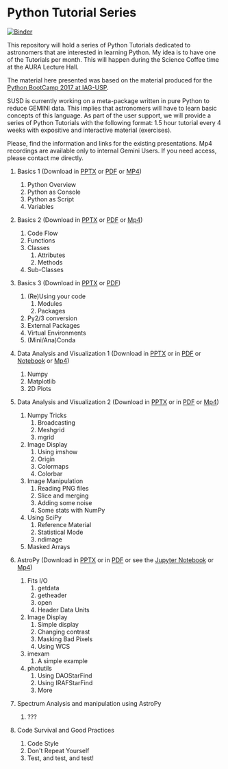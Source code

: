 # Python Tutorial Series
[![Binder](https://mybinder.org/badge_logo.svg)](https://mybinder.org/v2/gh/b1quint/Python-Tutorial-Series/master)

This repository will hold a series of Python Tutorials dedicated to astronomers that are interested in learning Python. My idea is to have one of the Tutorials per month. This will happen during the Science Coffee time at the AURA Lecture Hall.

The material here presented was based on the material produced for the [Python BootCamp 2017 at IAG-USP](https://github.com/b1quint/PythonBootcamp2017).

SUSD is currently working on a meta-package written in pure Python to reduce GEMINI data. This implies that astronomers will have to learn basic concepts of this language. As part of the user support, we will provide a series of Python Tutorials with the following format: 1.5 hour tutorial every 4 weeks with expositive and interactive material (exercises). 

Please, find the information and links for the existing presentations. Mp4 recordings are available only to internal Gemini Users. If you need access, please contact me directly. 

1. Basics 1 (Download in [PPTX](https://github.com/b1quint/Python-Tutorial-Series/raw/master/Presentations/PTS2019_Basics_I.pptx) or [PDF](https://github.com/b1quint/Python-Tutorial-Series/raw/master/Presentations%20(PDFs)/PTS2019_Basics_I.pdf) or [MP4](https://drive.google.com/file/d/1JUPm1N5hryPOdESL9P1vMvXSDq6sEkDb/view?usp=sharing)) 
    1.  Python Overview
    2.  Python as Console
    3.  Python as Script
    4.  Variables

2. Basics 2 (Download in [PPTX](https://github.com/b1quint/Python-Tutorial-Series/raw/master/Presentations/PTS2019_Basics_II.pptx) or [PDF](https://github.com/b1quint/Python-Tutorial-Series/raw/master/Presentations%20(PDFs)/PTS2019_Basics_II.pdf) or [Mp4](https://drive.google.com/open?id=1JVhaVMSHNcQyvYbCUBYRv7byIwxPGWb2))
    1.  Code Flow
    2.  Functions
    3. Classes
        1. Attributes
        2. Methods
    4. Sub-Classes

3. Basics 3 (Download in [PPTX](https://github.com/b1quint/Python-Tutorial-Series/raw/master/Presentations/PTS2019_Basics_III.pptx) or [PDF](https://github.com/b1quint/Python-Tutorial-Series/raw/master/Presentations%20(PDFs)/PTS2019_Basics_III.pdf)) 
    1.  (Re)Using your code 
        1.  Modules
        2.  Packages
    3.  Py2/3 conversion
    4.  External Packages
    5.  Virtual Environments
    6.  (Mini/Ana)Conda

4. Data Analysis and Visualization 1 (Download in [PPTX](https://github.com/b1quint/Python-Tutorial-Series/blob/master/Presentations/PTS2019_DataVizualization_I.pptx) or in [PDF](https://github.com/b1quint/Python-Tutorial-Series/blob/master/Presentations%20(PDFs)/PTS2019_DataVizualization_I.pdf) or [Notebook](https://github.com/b1quint/Python-Tutorial-Series/blob/master/Notebooks/PTS2019%20-%20Data%20Analysis%20and%20Visualization%201.ipynb) or [Mp4](https://drive.google.com/open?id=1JWzcOpMLXa8PAUEfDp3rwv-TRdh46sIy))
    1.  Numpy
    2.  Matplotlib 
    3.  2D Plots

5. Data Analysis and Visualization 2 (Download in [PPTX](https://github.com/b1quint/Python-Tutorial-Series/raw/master/Presentations/PTS2019_DataVizualization_II.pptx) or in [PDF](https://github.com/b1quint/Python-Tutorial-Series/blob/master/Presentations%20(PDFs)/PTS2019_DataVizualization_II.pdf) or [Mp4](https://drive.google.com/open?id=1JbDlPRLWd5SWMgvC-fTBzuaNG8vGtR0o))
    1.  Numpy Tricks
        1.  Broadcasting
        2.  Meshgrid
        3.  mgrid
    2.  Image Display
        1.  Using imshow
        2.  Origin
        3.  Colormaps
        4.  Colorbar
    3.  Image Manipulation
        1.  Reading PNG files
        2.  Slice and merging
        3.  Adding some noise
        4.  Some stats with NumPy
    4.  Using SciPy
        1.  Reference Material
        2.  Statistical Mode
        3.  ndimage
    5.  Masked Arrays

6. AstroPy (Download in [PPTX](https://github.com/b1quint/Python-Tutorial-Series/raw/master/Presentations/PTS2019_AstroPy_Image.pptx) or in [PDF](https://github.com/b1quint/Python-Tutorial-Series/blob/master/Presentations%20(PDFs)/PTS2019_AstroPy_Image.pdf) or see the [Jupyter Notebook](https://github.com/b1quint/Python-Tutorial-Series/blob/master/Notebooks/PTS2019%20-%20AstroPy%20-%20Working%20with%20Images.ipynb) or [Mp4](https://drive.google.com/open?id=1JbL8rYQgue8eakU94PU99UXRmiVIZBM7))
    1.  Fits I/O
        1. getdata
        2. getheader
        3. open
        4. Header Data Units
    2.  Image Display 
        1. Simple display
        2. Changing contrast
        3. Masking Bad Pixels
        4. Using WCS
    3.  imexam
        1.  A simple example
    4.  photutils
        1.  Using DAOStarFind
        2.  Using IRAFStarFind
        3.  More

7. Spectrum Analysis and manipulation using AstroPy
    1.  ???

8. Code Survival and Good Practices
    1.  Code Style
    2.  Don't Repeat Yourself
    3.  Test, and test, and test!
